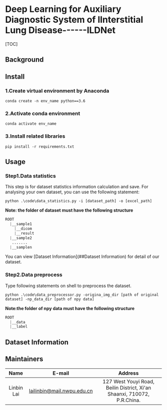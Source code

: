 # Deep Learning for Auxiliary Diagnostic System of lInterstitial Lung Disease------ILDNet

[TOC]

## Background

## Install
### 1.Create virtual environment by Anaconda
```shell
conda create -n env_name python==3.6
```
### 2.Activate conda environment
```shell
conda activate env_name
```
### 3.Install related libraries
```shell
pip install -r requirements.txt
```
## Usage
### Step1.Data statistics
This step is for dataset statistics information calculation and save. For analysing your own dataset, you can use the following statement:
```shell
python .\code\data_statistics.py -i [dataset_path] -o [excel_path]
```
**Note: the folder of dataset must have the following structure**
```python
ROOT
  |__sample1
    |__dicom
    |__result
  |__sample2
   .......
  |__samplen
```
You can view [Dataset Information](##Dataset Information) for detail of our dataset.
### Step2.Data preprocess
Type following statements on shell to preprocess the dataset.
```shell
python .\code\data_preprocessor.py -origina_img_dir [path of original dataset] -np_data_dir [path of npy data]
```
**Note:the folder of npy data must have the following structure**
```python
ROOT
  |__data
  |__label
```

## Dataset Information
## Maintainers
| Name | E-mail |Address|
| :----: | :----: | :----:|
|Linbin Lai|lailinbin@mail.nwpu.edu.cn| 127 West Youyi Road, Beilin District, Xi'an Shaanxi, 710072, P.R.China.|
